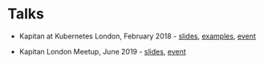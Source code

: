# Talks

* Kapitan at Kubernetes London, February 2018 -
[slides](kubernetes-london-2018-february/keep-your-ship-together.pdf), 
[examples](https://github.com/ramaro/kapitan-examples), 
[event](https://www.meetup.com/en-AU/Kubernetes-London/events/247781372/)

* Kapitan London Meetup, June 2019 -
[slides](kapitan-london-meetup-2/Kapitan_present_and_future.pdf), 
[event](https://www.meetup.com/London-Kapitan-Meetup/events/261900327/)
